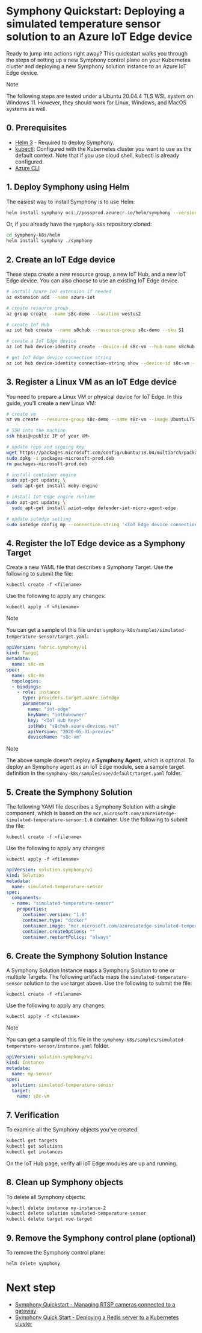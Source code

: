# Symphony Quickstart: Deploying a simulated temperature sensor solution to an Azure IoT Edge device

Ready to jump into actions right away? This quickstart walks you through the steps of setting up a new Symphony control plane on your Kubernetes cluster and deploying a new Symphony solution instance to an Azure IoT Edge device.

> [!NOTE]
> The following steps are tested under a Ubuntu 20.04.4 TLS WSL system on Windows 11. However, they should work for Linux, Windows, and MacOS systems as well.

<!-- ![IoT Edge](../../assets/quick-start-iot-edge.png)-->

## 0. Prerequisites

* [Helm 3](https://helm.sh/) - Required to deploy Symphony.
* [kubectl](https://kubernetes.io/docs/reference/kubectl/kubectl/): Configured with the Kubernetes cluster you want to use as the default context. Note that if you use cloud shell, kubectl is already configured.
* [Azure CLI](https://docs.microsoft.com/en-us/cli/azure/)

## 1. Deploy Symphony using Helm

The easiest way to install Symphony is to use Helm:
```bash
helm install symphony oci://possprod.azurecr.io/helm/symphony --version 0.40.58
```

Or, if you already have the ```symphony-k8s``` repository cloned:
```bash
cd symphony-k8s/helm
helm install symphony ./symphony
```

## 2. Create an IoT Edge device

These steps create a new resource group, a new IoT Hub, and a new IoT Edge device. You can also choose to use an existing IoT Edge device.

```bash
# install Azure IoT extension if needed
az extension add --name azure-iot

# create resource group
az group create --name s8c-demo --location westus2

# create IoT Hub
az iot hub create --name s8chub --resource-group s8c-demo --sku S1

# create a IoT Edge device
az iot hub device-identity create --device-id s8c-vm --hub-name s8chub --edge-enabled

# get IoT Edge device connection string
az iot hub device-identity connection-string show --device-id s8c-vm --resource-group s8c-demo --hub-name s8chub
```

## 3. Register a Linux VM as an IoT Edge device

You need to prepare a Linux VM or physical device for IoT Edge. In this guide, you'll create a new Linux VM:

```bash
# create vm
az vm create --resource-group s8c-demo --name s8c-vm --image UbuntuLTS --admin-username hbai --generate-ssh-keys --size Standard_D2s_v5

# SSH into the machine
ssh hbai@<public IP of your VM>

# update repo and signing key
wget https://packages.microsoft.com/config/ubuntu/18.04/multiarch/packages-microsoft-prod.deb -O packages-microsoft-prod.deb
sudo dpkg -i packages-microsoft-prod.deb
rm packages-microsoft-prod.deb

# install container engine
sudo apt-get update; \
  sudo apt-get install moby-engine

# install IoT Edge engine runtime
sudo apt-get update; \
  sudo apt-get install aziot-edge defender-iot-micro-agent-edge

# update iotedge setting
sudo iotedge config mp --connection-string '<IoT Edge device connection string>'
```

## 4. Register the IoT Edge device as a Symphony Target

Create a new YAML file that describes a Symphony Target. Use the following to submit the file:

```kubectl create -f <filename>```

Use the following to apply any changes:

```kubectl apply -f <filename> ```

> [!NOTE]
> You can get a sample of this file under ```symphony-k8s/samples/simulated-temperature-sensor/target.yaml```:

```yaml
apiVersion: fabric.symphony/v1
kind: Target
metadata:
  name: s8c-vm
spec:
  name: s8c-vm
  topologies:
  - bindings:
    - role: instance
      type: providers.target.azure.iotedge
      parameters:
        name: "iot-edge"
        keyName: "iothubowner"
        key: "<IoT Hub Key>"
        iotHub: "s8chub.azure-devices.net"
        apiVersion: "2020-05-31-preview"
        deviceName: "s8c-vm"
```

> [!NOTE]
> The above sample doesn't deploy a **Symphony Agent**, which is optional. To deploy an Symphony agent as an  IoT Edge module, see a sample target definition in the ```symphony-k8s/samples/voe/default/target.yaml``` folder.

## 5. Create the Symphony Solution

The following YAMl file describes a Symphony Solution with a single component, which is based on the ```mcr.microsoft.com/azureiotedge-simulated-temperature-sensor:1.0``` container. Use the following to submit the file:

```kubectl create -f <filename>```

Use the following to apply any changes:

```kubectl apply -f <filename> ```

```yaml
apiVersion: solution.symphony/v1
kind: Solution
metadata:
  name: simulated-temperature-sensor
spec:
  components:
  - name: "simulated-temperature-sensor"
    properties:
      container.version: "1.0"
      container.type: "docker"
      container.image: "mcr.microsoft.com/azureiotedge-simulated-temperature-sensor:1.0"
      container.createOptions: ""
      container.restartPolicy: "always"
```

## 6. Create the Symphony Solution Instance

A Symphony Solution Instance maps a Symphony Solution to one or multiple Targets. The following artifacts maps the ```simulated-temperature-sensor``` solution to the ```voe``` target above. Use the following to submit the file:

```kubectl create -f <filename>```

Use the following to apply any changes:

```kubectl apply -f <filename> ```

> [!NOTE]
> You can get a sample of this file in the ```symphony-k8s/samples/simulated-temperature-sensor/instance.yaml``` folder.

```yaml
apiVersion: solution.symphony/v1
kind: Instance
metadata:
  name: my-sensor
spec:
  solution: simulated-temperature-sensor
  target:
    name: s8c-vm
```

## 7. Verification

To examine all the Symphony objects you've created:

```bash
kubectl get targets
kubectl get solutions
kubectl get instances
```

On the IoT Hub page, verify all IoT Edge modules are up and running.

<!-- ![IoT Edge](../images/iot-edge.png)-->

## 8. Clean up Symphony objects

To delete all Symphony objects:

```bash
kubectl delete instance my-instance-2
kubectl delete solution simulated-temperature-sensor
kubectl delete target voe-target
```
## 9. Remove the Symphony control plane (optional)

To remove the Symphony control plane:

```bash
helm delete symphony
```


# Next step

* [Symphony Quickstart - Managing RTSP cameras connected to a gateway](/docs/api/quick_start/manage_rtsp_cameras.md)
* [Symphony Quick Start - Deploying a Redis server to a Kubernetes cluster](https://github.com/Azure/symphony-docs/blob/main/symphony-book/quick_start/deploy_redis_k8s.md)
